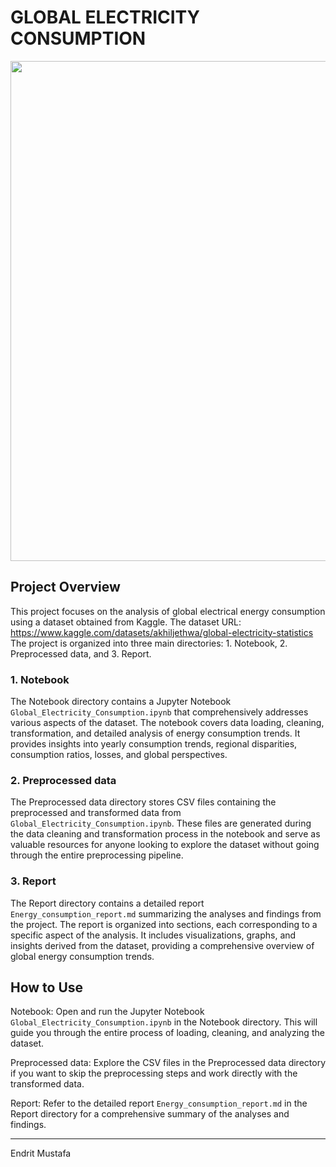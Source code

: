 # GLOBAL ELECTRICITY CONSUMPTION

<img src="https://blog.crisscrosstamizh.in/wp-content/uploads/2022/05/Explain-scientific-solutions-to-help-industries-reduce-their-energy-consumption.jpg" width="1200" height="800">

## Project Overview

This project focuses on the analysis of global electrical energy consumption using a dataset obtained from Kaggle. The dataset URL: https://www.kaggle.com/datasets/akhiljethwa/global-electricity-statistics <br>
The project is organized into three main directories: 1. Notebook, 2. Preprocessed data, and 3. Report.

### 1. Notebook
The Notebook directory contains a Jupyter Notebook <code>Global_Electricity_Consumption.ipynb</code> that comprehensively addresses various aspects of the dataset. The notebook covers data loading, cleaning, transformation, and detailed analysis of energy consumption trends. It provides insights into yearly consumption trends, regional disparities, consumption ratios, losses, and global perspectives.

### 2. Preprocessed data
The Preprocessed data directory stores CSV files containing the preprocessed and transformed data from <code>Global_Electricity_Consumption.ipynb</code>. These files are generated during the data cleaning and transformation process in the notebook and serve as valuable resources for anyone looking to explore the dataset without going through the entire preprocessing pipeline.

### 3. Report
The Report directory contains a detailed report <code>Energy_consumption_report.md</code> summarizing the analyses and findings from the project. The report is organized into sections, each corresponding to a specific aspect of the analysis. It includes visualizations, graphs, and insights derived from the dataset, providing a comprehensive overview of global energy consumption trends.

## How to Use
Notebook: Open and run the Jupyter Notebook <code>Global_Electricity_Consumption.ipynb</code> in the Notebook directory. This will guide you through the entire process of loading, cleaning, and analyzing the dataset.

Preprocessed data: Explore the CSV files in the Preprocessed data directory if you want to skip the preprocessing steps and work directly with the transformed data.

Report: Refer to the detailed report <code>Energy_consumption_report.md</code> in the Report directory for a comprehensive summary of the analyses and findings.

---

Endrit Mustafa
